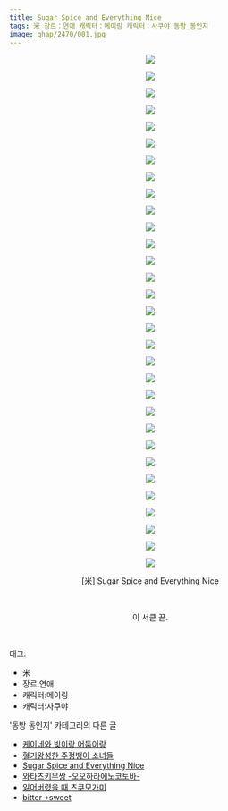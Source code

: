 ```yaml
---
title: Sugar Spice and Everything Nice
tags: 米 장르：연애 캐릭터：메이링 캐릭터：사쿠야 동방_동인지
image: ghap/2470/001.jpg
---
```

<div class="article">
<p style="text-align: center; clear: none; float: none;"><img src="{{ site.nasurl }}/ghap/2470/001.jpg"/></p>
<p style="text-align: center; clear: none; float: none;"><img src="{{ site.nasurl }}/ghap/2470/002.jpg"/></p>
<p style="text-align: center; clear: none; float: none;"><img src="{{ site.nasurl }}/ghap/2470/003.jpg"/></p>
<p style="text-align: center; clear: none; float: none;"><img src="{{ site.nasurl }}/ghap/2470/004.jpg"/></p>
<p style="text-align: center; clear: none; float: none;"><img src="{{ site.nasurl }}/ghap/2470/005.jpg"/></p>
<p style="text-align: center; clear: none; float: none;"><img src="{{ site.nasurl }}/ghap/2470/006.jpg"/></p>
<p style="text-align: center; clear: none; float: none;"><img src="{{ site.nasurl }}/ghap/2470/007.jpg"/></p>
<p style="text-align: center; clear: none; float: none;"><img src="{{ site.nasurl }}/ghap/2470/008.jpg"/></p>
<p style="text-align: center; clear: none; float: none;"><img src="{{ site.nasurl }}/ghap/2470/009.jpg"/></p>
<p style="text-align: center; clear: none; float: none;"><img src="{{ site.nasurl }}/ghap/2470/010.jpg"/></p>
<p style="text-align: center; clear: none; float: none;"><img src="{{ site.nasurl }}/ghap/2470/011.jpg"/></p>
<p style="text-align: center; clear: none; float: none;"><img src="{{ site.nasurl }}/ghap/2470/012.jpg"/></p>
<p style="text-align: center; clear: none; float: none;"><img src="{{ site.nasurl }}/ghap/2470/013.jpg"/></p>
<p style="text-align: center; clear: none; float: none;"><img src="{{ site.nasurl }}/ghap/2470/014.jpg"/></p>
<p style="text-align: center; clear: none; float: none;"><img src="{{ site.nasurl }}/ghap/2470/015.jpg"/></p>
<p style="text-align: center; clear: none; float: none;"><img src="{{ site.nasurl }}/ghap/2470/016.jpg"/></p>
<p style="text-align: center; clear: none; float: none;"><img src="{{ site.nasurl }}/ghap/2470/017.jpg"/></p>
<p style="text-align: center; clear: none; float: none;"><img src="{{ site.nasurl }}/ghap/2470/018.jpg"/></p>
<p style="text-align: center; clear: none; float: none;"><img src="{{ site.nasurl }}/ghap/2470/019.jpg"/></p>
<p style="text-align: center; clear: none; float: none;"><img src="{{ site.nasurl }}/ghap/2470/020.jpg"/></p>
<p style="text-align: center; clear: none; float: none;"><img src="{{ site.nasurl }}/ghap/2470/021.jpg"/></p>
<p style="text-align: center; clear: none; float: none;"><img src="{{ site.nasurl }}/ghap/2470/022.jpg"/></p>
<p style="text-align: center; clear: none; float: none;"><img src="{{ site.nasurl }}/ghap/2470/023.jpg"/></p>
<p style="text-align: center; clear: none; float: none;"><img src="{{ site.nasurl }}/ghap/2470/024.jpg"/></p>
<p style="text-align: center; clear: none; float: none;"><img src="{{ site.nasurl }}/ghap/2470/025.jpg"/></p>
<p style="text-align: center; clear: none; float: none;"><img src="{{ site.nasurl }}/ghap/2470/026.jpg"/></p>
<p style="text-align: center; clear: none; float: none;"><img src="{{ site.nasurl }}/ghap/2470/027.jpg"/></p>
<p style="text-align: center; clear: none; float: none;"><img src="{{ site.nasurl }}/ghap/2470/028.jpg"/></p>
<p style="text-align: center; clear: none; float: none;"><img src="{{ site.nasurl }}/ghap/2470/029.jpg"/></p>
<p style="text-align: center; clear: none; float: none;"><img src="{{ site.nasurl }}/ghap/2470/030.jpg"/></p>
<p style="text-align: center; clear: none; float: none;"><img src="{{ site.nasurl }}/ghap/2470/031.jpg"/></p>
<p style="text-align: center; clear: none; float: none;">[米] Sugar Spice and Everything Nice</p>
<p style="text-align: center; clear: none; float: none;"><br/></p>
<p style="text-align: center; clear: none; float: none;">이 서클 끝.</p>
<p><br/></p>
</div><div class="tagTrail">
<p>태그: </p>
<ul>
<li>米</li>
<li>장르:연애</li>
<li>캐릭터:메이링</li>
<li>캐릭터:사쿠야</li>
</ul>
</div><div class="another">
<p>'동방 동인지' 카테고리의 다른 글</p>
<ul>
<li><a href="/2016-10-06-ghap_2474">케이네와 빛이랑 어둠이랑</a></li>
<li><a href="/2016-10-06-ghap_2471">혈기왕성한 주정뱅이 소녀들</a></li>
<li><a href="/2016-10-06-ghap_2470">Sugar Spice and Everything Nice</a></li>
<li><a href="/2016-10-06-ghap_2469">와타츠키무쌍 -오오하라에노코토바-</a></li>
<li><a href="/2016-10-06-ghap_2468">잃어버렸을 때 츠쿠모가미</a></li>
<li><a href="/2016-10-06-ghap_2467">bitter→sweet</a></li>
</ul>
</div><div class="cb_module cb_fluid">
<div class="cb_wrt cb_profile">
</div><!-- commentList close -->
</div>